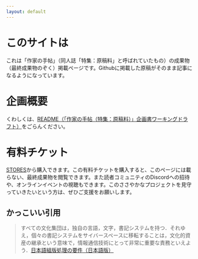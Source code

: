 ```yaml
---
layout: default
---
```


# このサイトは
これは「作家の手帖」（同人誌「特集：原稿料」と呼ばれていたもの）の成果物（最終成果物のぞく）掲載ページです。Githubに掲載した原稿がそのまま記事になるようになっています。

# 企画概要
くわしくは、[README（「作家の手帖（特集：原稿料）」企画書ワーキングドラフト）](https://github.com/Writer-Life-Committee/authors-note/blob/main/README.md)をごらんください。

# 有料チケット
[STORES](https://writerlifecommittee.stores.jp/)から購入できます。この有料チケットを購入すると、このページには載らない、最終成果物を閲覧できます。また読者コミュニティのDiscordへの招待や、オンラインイベントの視聴もできます。このささやかなプロジェクトを見守っていきたいという方は、ぜひご支援をお願いします。

## かっこいい引用

> すべての文化集団は，独自の言語，文字，書記システムを持つ．それゆえ，個々の書記システムをサイバースペースに移転することは，文化的資産の継承という意味で，情報通信技術にとって非常に重要な責務といえよう．[日本語組版処理の要件（日本語版）](https://www.w3.org/TR/jlreq/)


